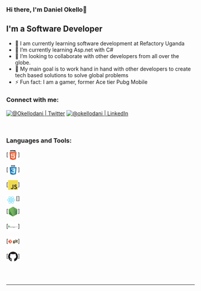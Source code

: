 ### Hi there, I'm Daniel Okello👋

## I'm a Software Developer

- 🔭 I am currently learning software development at Refactory Uganda
- 🌱 I’m currently learning Asp.net with C#
- 👯 I’m looking to collaborate with other developers from all over the globe.
- 🥅 My main goal is to work hand in hand with other developers to create tech based solutions to solve global problems
- ⚡ Fun fact: I am a gamer, former Ace tier Pubg Mobile

### Connect with me:

[<img align="center" alt="@Okellodani | Twitter" width="22px" src="https://cdn.jsdelivr.net/npm/simple-icons@v3/icons/twitter.svg" />][twitter]
[<img align="center" alt="@okellodani | LinkedIn" width="22px" src="https://cdn.jsdelivr.net/npm/simple-icons@v3/icons/linkedin.svg" />][linkedin]

<br />

### Languages and Tools:

[<img align="center" alt="HTML5" width="26px" src="https://raw.githubusercontent.com/github/explore/80688e429a7d4ef2fca1e82350fe8e3517d3494d/topics/html/html.png" />]

[<img align="center" alt="CSS3" width="26px" src="https://raw.githubusercontent.com/github/explore/80688e429a7d4ef2fca1e82350fe8e3517d3494d/topics/css/css.png" />]

[<img align="center" alt="JavaScript" width="26px" src="https://raw.githubusercontent.com/github/explore/80688e429a7d4ef2fca1e82350fe8e3517d3494d/topics/javascript/javascript.png" />]

[<img align="left" alt="React" width="26px" src="https://raw.githubusercontent.com/github/explore/80688e429a7d4ef2fca1e82350fe8e3517d3494d/topics/react/react.png" />]

[<img align="center" alt="Node.js" width="26px" src="https://raw.githubusercontent.com/github/explore/80688e429a7d4ef2fca1e82350fe8e3517d3494d/topics/nodejs/nodejs.png" />]

[<img align="center" alt="MongoDB" width="26px" src="https://raw.githubusercontent.com/github/explore/80688e429a7d4ef2fca1e82350fe8e3517d3494d/topics/mongodb/mongodb.png" />]

[<img align="center" alt="Git" width="26px" src="https://raw.githubusercontent.com/github/explore/80688e429a7d4ef2fca1e82350fe8e3517d3494d/topics/git/git.png" />]

[<img align="center" alt="GitHub" width="26px" src="https://raw.githubusercontent.com/github/explore/78df643247d429f6cc873026c0622819ad797942/topics/github/github.png" />]


<br />
<br />

---

[twitter]: https://twitter.com/OkelloDani
[Sololearn]: https://www.sololearn.com/profile/9590576
[linkedin]: https://www.linkedin.com/in/okello-daniel-113a3bb4/

